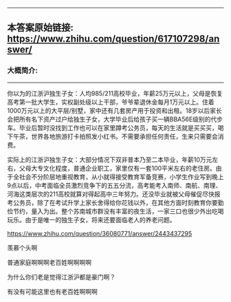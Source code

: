----------------------------------------
## 本答案原始链接: https://www.zhihu.com/question/617107298/answer/
### 大概简介: 
----------------------------------------
你以为的江浙沪独生子女：人均985/211高校毕业，年薪25万元以上，父母是恢复高考第一批大学生，实权副处级以上干部，爷爷辈退休金每月1万元以上。住着1000万元以上的大平层/别墅，家中还有几套房产用于投资和出租。18岁以后家长会把所有名下资产过户给独生子女，大学毕业后给孩子买一辆BBA56E级别的代步车。毕业后暂时没找到工作也可以在家里蹲考公务员，每天的生活就是买买买，喝下午茶，世界各地旅游打卡拍照发小红书。不需要承担任何责任，生来只需要会消费。

实际上的江浙沪独生子女：大部分情况下双非普本乃至二本毕业，年薪10万元左右，父母大专文化程度，普通企业职工，家里仅有一套100平米左右的老住房。由于全社会不分阶层地重视教育，从小就得接受教育军备竞赛，小学生作业写到晚上9点以后，中考面临全员激烈竞争下的五五分流，高考能考入南师、南航、南理、河海这类层次的211高校就算对得起高中三年努力。还没毕业就被父母催促尽快报考公务员，除了在考试升学上家长舍得给你花钱以外，在其他方面时刻教育你要勤俭节约，量入为出。整个苏南城市群没有丰富的夜生活，一家三口也很少外出吃喝玩乐。由于是唯一的独生子女，将来还要面临老人的养老问题。

https://www.zhihu.com/question/36080771/answer/2443437295



羡慕个头啊

普通家庭啊啊啊老百姓啊啊啊啊

为什么你们老是觉得江浙沪都是豪门啊？

有没有可能这里也有老百姓啊啊啊
